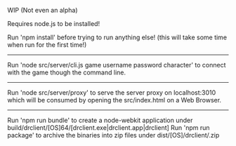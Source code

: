 WIP (Not even an alpha)

Requires node.js to be installed!

Run 'npm install' before trying to run anything else! (this will take some time when run for the first time!)

---

Run 'node src/server/cli.js game username password character' to connect with the game though the command line.

---

Run 'node src/server/proxy' to serve the server proxy on localhost:3010 which will be consumed by opening the src/index.html on a Web Browser.

---

Run 'npm run bundle' to create a node-webkit application under build/drclient/[OS]64/[drclient.exe|drclient.app|drclient]
Run 'npm run package' to archive the binaries into zip files under dist/[OS]/drclient/.zip

